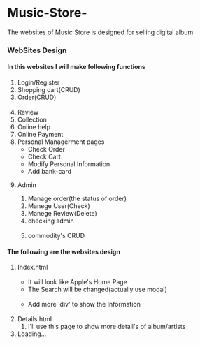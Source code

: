 # Music-Store-
The websites of Music Store is designed for selling digital album
<h3>WebSites Design</h3>
<h4>In this websites I will make following functions</h4>
<ol>
  <li>Login/Register</li>
  <li>Shopping cart(CRUD)</li>
  <li>Order(CRUD)</li>
  <li>Review</li>
  <li>Collection</li>
  <li>Online help</li>
  <li>Online Payment</li>
  <li>Personal Managerment pages
    <ul>
      <li>Check Order</li>
      <li>Check Cart</li>
      <li>Modify Personal Information</li>
      <li>Add bank-card</li>
    </ul>
  </li>
  <li>
  <p>Admin</p>
    <ol>
    <li>Manage order(the status of order)</li>
    <li>Manege User(Check)</li>
    <li>Manege Review(Delete)</li>
    <li>checking admin</li>
    <li>commodity's CRUD</li>
    </ol>
  </li>
</ol>
<h4>The following are the websites design</h4>
<ol>
  <li>
  Index.html
  <ul>
    <li>It will look like Apple's Home Page</li>
    <li>The Search will be changed(actually use modal)</li>
    <li>Add more 'div' to show the Information</li>
  </ul>
  </li>
  <li>
  Details.html
    <ol>
      <li>I'll use this page to show more detail's of album/artists</li>
    </ol>
  </li>
  <li>Loading...</li>
  
<ol>
